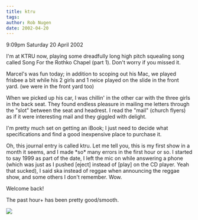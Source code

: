 ```yaml
---
title: ktru
tags: 
author: Rob Nugen
date: 2002-04-20
---
```


<p class=date>9:09pm Saturday 20 April 2002</p>

<p>I'm at KTRU now, playing some dreadfully long high pitch squealing
song called Song For the Rothko Chapel (part 1).  Don't worry if you
missed it.</p>

<p>Marcel's was fun today; in addition to scoping out his Mac, we
played frisbee a bit while his 2 girls and 1 neice played on the slide
in the front yard.  (we were in the front yard too)</p>

<p>When we picked up his car, I was chillin' in the other car with the
three girls in the back seat.  They found endless pleasure in mailing
me letters through the "slot" between the seat and headrest.  I read
the "mail" (church flyers) as if it were interesting mail and they
giggled with delight.</p>

<p>I'm pretty much set on getting an iBook; I just need to decide what
specifications and find a good inexpensive place to purchase it.</p>

<p>Oh, this journal entry is called ktru.  Let me tell you, this is my
first show in a month it seems, and I made *so* many errors in the
first hour or so.  I started to say 1999 as part of the date, I left
the mic on while answering a phone (which was just as I pushed [eject]
instead of [play] on the CD player.  Yeah that sucked), I said ska
instead of reggae when announcing the reggae show, and some others I
don't remember.  Wow.</p>

<p>Welcome back!</p>

<p>The past hour+ has been pretty good/smooth.</p>

<p><img src="/images/rob/wL-ROB.gif"/></p>

